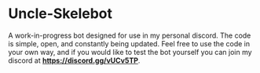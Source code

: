 # Uncle-Skelebot
A work-in-progress bot designed for use in my personal discord.
The code is simple, open, and constantly being updated.
Feel free to use the code in your own way, and if you would like to test the bot yourself you can join my discord at **https://discord.gg/vUCv5TP**.
